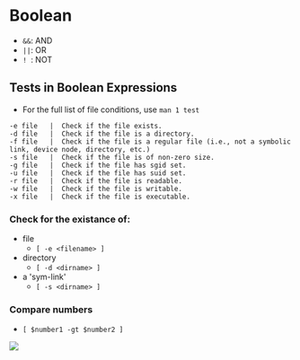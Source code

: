 # Boolean

- `&&`: AND 
- `||`: OR
- `! `: NOT

## Tests in Boolean Expressions

- For the full list of file conditions, use `man 1 test`

```
-e file   |  Check if the file exists.
-d file   |  Check if the file is a directory.
-f file   |  Check if the file is a regular file (i.e., not a symbolic link, device node, directory, etc.)
-s file   |  Check if the file is of non-zero size.
-g file   |  Check if the file has sgid set.
-u file   |  Check if the file has suid set.
-r file   |  Check if the file is readable.
-w file   |  Check if the file is writable.
-x file   |  Check if the file is executable.
```

### Check for the existance of:
- file
    + `[ -e <filename> ]`
- directory
    + `[ -d <dirname> ]`
- a 'sym-link'
    + `[ -s <dirname> ]`

### Compare numbers
- `[ $number1 -gt $number2 ]`


![](https://d37djvu3ytnwxt.cloudfront.net/asset-v1:LinuxFoundationX+LFS101x.2+1T2015+type@asset+block/LFS01_ch15_screen11a.jpg)

